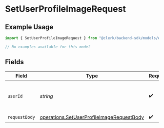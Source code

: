 # SetUserProfileImageRequest

## Example Usage

```typescript
import { SetUserProfileImageRequest } from "@clerk/backend-sdk/models/operations";

// No examples available for this model
```

## Fields

| Field                                                                                                  | Type                                                                                                   | Required                                                                                               | Description                                                                                            |
| ------------------------------------------------------------------------------------------------------ | ------------------------------------------------------------------------------------------------------ | ------------------------------------------------------------------------------------------------------ | ------------------------------------------------------------------------------------------------------ |
| `userId`                                                                                               | *string*                                                                                               | :heavy_check_mark:                                                                                     | The ID of the user to update the profile image for                                                     |
| `requestBody`                                                                                          | [operations.SetUserProfileImageRequestBody](../../models/operations/setuserprofileimagerequestbody.md) | :heavy_check_mark:                                                                                     | N/A                                                                                                    |